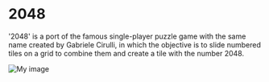 # 2048
'2048' is a port of the famous single-player puzzle game with the same name created by Gabriele Cirulli, in which the objective is to slide numbered tiles on a grid to combine them and create a tile with the number 2048.

![My image](http://uzebox.org/wiki/images/thumb/c/cb/2048.png/480px-2048.png)
